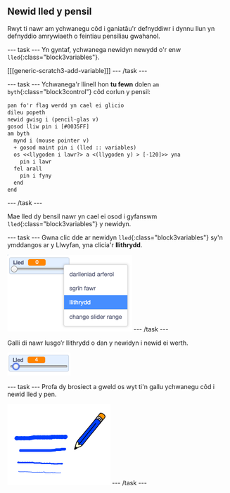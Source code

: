 ## Newid lled y pensil

Rwyt ti nawr am ychwanegu côd i ganiatâu'r defnyddiwr i dynnu llun yn defnyddio amrywiaeth o feintiau pensiliau gwahanol.

\--- task \--- Yn gyntaf, ychwanega newidyn newydd o'r enw `lled`{:class="block3variables"}.

[[[generic-scratch3-add-variable]]] \--- /task \---

\--- task \--- Ychwanega'r llinell hon **tu fewn** dolen `am byth`{:class="block3control"} côd corlun y pensil:

```blocks3
pan fo'r flag werdd yn cael ei glicio
dileu popeth
newid gwisg i (pencil-glas v)
gosod lliw pin i [#0035FF]
am byth 
  mynd i (mouse pointer v)
  + gosod maint pin i (lled :: variables)
  os <<llygoden i lawr?> a <(llygoden y) > [-120]>> yna 
    pin i lawr
  fel arall 
    pin i fyny
  end
end
```

\--- /task \---

Mae lled dy bensil nawr yn cael ei osod i gyfanswm `lled`{:class="block3variables"} y newidyn.

\--- task \--- Gwna clic dde ar newidyn `lled`{:class="block3variables"} sy'n ymddangos ar y Llwyfan, yna clicia'r **llithrydd**.

![sgrinlun](images/paint-slider.png) \--- /task \---

Galli di nawr lusgo’r llithrydd o dan y newidyn i newid ei werth.

![sgrinlun](images/paint-slider-change.png)

\--- task \--- Profa dy brosiect a gweld os wyt ti'n gallu ychwanegu côd i newid lled y pen.

![sgrinlun](images/paint-width-test.png) \--- /task \---